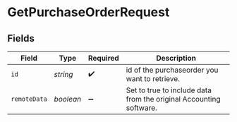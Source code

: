 # GetPurchaseOrderRequest


## Fields

| Field                                                              | Type                                                               | Required                                                           | Description                                                        |
| ------------------------------------------------------------------ | ------------------------------------------------------------------ | ------------------------------------------------------------------ | ------------------------------------------------------------------ |
| `id`                                                               | *string*                                                           | :heavy_check_mark:                                                 | id of the purchaseorder you want to retrieve.                      |
| `remoteData`                                                       | *boolean*                                                          | :heavy_minus_sign:                                                 | Set to true to include data from the original Accounting software. |